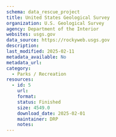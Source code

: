 ```yaml
---
schema: data_rescue_project 
title: United States Geological Survey
organization: U.S. Geological Survey
agency: Department of the Interior
websites: usgs.gov
data_source: https://rockyweb.usgs.gov
description: 
last_modified: 2025-02-11
metadata_available: No
metadata_url: 
category:
  - Parks / Recreation
resources:
  - id: 5
    url: 
    format: 
    status: Finished
    size: 4549.0
    download_date: 2025-02-01
    maintainer: DRP
    notes: 
---
```

